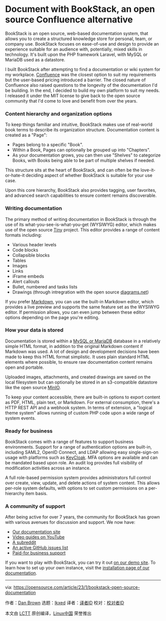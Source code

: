 [#]: subject: "Document with BookStack, an open source Confluence alternative"
[#]: via: "https://opensource.com/article/23/1/bookstack-open-source-documentation"
[#]: author: "Dan Brown https://opensource.com/users/ssddanbrown"
[#]: collector: "lkxed"
[#]: translator: "geekpi"
[#]: reviewer: " "
[#]: publisher: " "
[#]: url: " "

Document with BookStack, an open source Confluence alternative
======

BookStack is an open source, web-based documentation system, that allows you to create a structured knowledge store for personal, team, or company use. BookStack focuses on ease-of-use and design to provide an experience suitable for an audience with, potentially, mixed skills in technology. It's built upon the PHP framework Laravel, with MySQL or MariaDB used as a datastore.

I built BookStack after attempting to find a documentation or wiki system for my workplace. [Confluence][1] was the closest option to suit my requirements but the user-based pricing introduced a barrier. The closed nature of Confluence also raised questions to the longevity of the documentation I'd be building. In the end, I decided to build my own platform to suit my needs. I released it under the MIT license to give back to the open source community that I'd come to love and benefit from over the years.

### Content hierarchy and organization options

To keep things familiar and intuitive, BookStack makes use of real-world book terms to describe its organization structure. Documentation content is created as a "Page":

- Pages belong to a specific "Book".
- Within a Book, Pages can optionally be grouped up into "Chapters".
- As your documentation grows, you can then use "Shelves" to categorize Books, with Books being able to be part of multiple shelves if needed.

This structure sits at the heart of BookStack, and can often be the love-it-or-hate-it deciding aspect of whether BookStack is suitable for your use case.

Upon this core hierarchy, BookStack also provides tagging, user favorites, and advanced search capabilities to ensure content remains discoverable.

### Writing documentation

The primary method of writing documentation in BookStack is through the use of its what-you-see-is-what-you-get (WYSIWYG) editor, which makes use of the open source [Tiny][2] project. This editor provides a range of content formats including:

- Various header levels
- Code blocks
- Collapsible blocks
- Tables
- Images
- Links
- iFrame embeds
- Alert callouts
- Bullet, numbered and tasks lists
- Drawings (through intregration with the open source [diagrams.net][3])

If you prefer [Markdown][4], you can use the built-in Markdown editor, which provides a live preview and supports the same feature set as the WYSIWYG editor. If permission allows, you can even jump between these editor options depending on the page you're editing.

### How your data is stored

Documentation is stored within a [MySQL or MariaDB][5] database in a relatively simple HTML format, in addition to the original Markdown content if Markdown was used. A lot of design and development decisions have been made to keep this HTML format simplistic. It uses plain standard HTML elements where possible, to ensure raw documentation content remains open and portable.

Uploaded images, attachments, and created drawings are saved on the local filesystem but can optionally be stored in an s3-compatible datastore like the open source [MinIO][6].

To keep your content accessible, there are built-in options to export content as PDF, HTML, plain text, or Markdown. For external consumption, there's a HTTP REST API and a webhook system. In terms of extension, a "logical theme system" allows running of custom PHP code upon a wide range of system events.

### Ready for business

BookStack comes with a range of features to support business environments. Support for a range of authentication options are built-in, including SAML2, OpenID Connect, and LDAP allowing easy single-sign-on usage with platforms such as [KeyCloak][7]. MFA options are available and can be mandated based upon role. An audit log provides full visibility of modification activities across an instance.

A full role-based permission system provides administrators full control over create, view, update, and delete actions of system content. This allows per-role system defaults, with options to set custom permissions on a per-hierarchy item basis.

### A community of support

After being active for over 7 years, the community for BookStack has grown with various avenues for discussion and support. We now have:

- [Our documentation site][8]
- [Video guides on YouTube][9]
- [A subreddit][10]
- [An active GitHub issues list][11]
- [Paid-for business support][12]

If you want to play with BookStack, you can try it out [on our demo site][13]. To learn how to set up your own instance, visit the [installation page of our documentation][14].

--------------------------------------------------------------------------------

via: https://opensource.com/article/23/1/bookstack-open-source-documentation

作者：[Dan Brown][a]
选题：[lkxed][b]
译者：[译者ID](https://github.com/译者ID)
校对：[校对者ID](https://github.com/校对者ID)

本文由 [LCTT](https://github.com/LCTT/TranslateProject) 原创编译，[Linux中国](https://linux.cn/) 荣誉推出

[a]: https://opensource.com/users/ssddanbrown
[b]: https://github.com/lkxed
[1]: https://opensource.com/article/20/9/open-source-alternatives-confluence
[2]: https://github.com/tinymce/
[3]: https://www.diagrams.net/
[4]: https://opensource.com/article/19/9/introduction-markdown
[5]: https://opensource.com/downloads/mariadb-mysql-cheat-sheet
[6]: https://github.com/minio/
[7]: https://www.keycloak.org/
[8]: https://www.bookstackapp.com/docs/
[9]: https://www.youtube.com/c/BookStackApp
[10]: https://www.reddit.com/r/bookstack
[11]: https://github.com/BookStackApp/BookStack/issues
[12]: https://www.bookstackapp.com/support
[13]: https://demo.bookstackapp.com/books/bookstack-demo-site/page/logging-in-to-the-demo-site
[14]: https://www.bookstackapp.com/docs/admin/installation/
